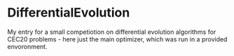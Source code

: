 # DifferentialEvolution

My entry for a small competiotion on differential evolution algorithms for CEC20 problems - here just the main optimizer, 
which was run in a provided envoronment.
